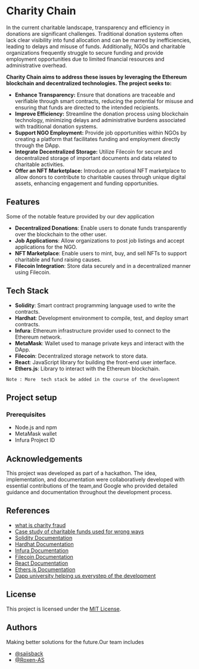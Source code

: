 
# Charity Chain

In the current charitable landscape, transparency and efficiency in donations are significant challenges. Traditional donation systems often lack clear visibility into fund allocation and can be marred by inefficiencies, leading to delays and misuse of funds. Additionally, NGOs and charitable organizations frequently struggle to secure funding and provide employment opportunities due to limited financial resources and administrative overhead.

**Charity Chain aims to address these issues by leveraging the Ethereum blockchain and decentralized technologies. The project seeks to:**

- **Enhance Transparency:** Ensure that donations are traceable and verifiable through smart contracts, reducing the potential for misuse and ensuring that funds are directed to the intended recipients.
- **Improve Efficiency:** Streamline the donation process using blockchain technology, minimizing delays and administrative burdens associated with traditional donation systems.
- **Support NGO Employment:** Provide job opportunities within NGOs by creating a platform that facilitates funding and employment directly through the DApp.
- **Integrate Decentralized Storage:** Utilize Filecoin for secure and decentralized storage of important documents and data related to charitable activities.
- **Offer an NFT Marketplace:** Introduce an optional NFT marketplace to allow donors to contribute to charitable causes through unique digital assets, enhancing engagement and funding opportunities.

## Features

Some of the notable feature provided by our dev application

- **Decentralized Donations**: Enable users to donate funds transparently over the blockchain to the other user.
- **Job Applications**: Allow organizations to post job listings and accept applications for the NGO.
- **NFT Marketplace**: Enable users to mint, buy, and sell NFTs to support charitable and fund raising  causes.
- **Filecoin Integration**: Store data securely and in a decentralized manner using Filecoin.

## Tech Stack

- **Solidity**: Smart contract programming language used to write the contracts.
- **Hardhat**: Development environment to compile, test, and deploy smart contracts.
- **Infura**: Ethereum infrastructure provider used to connect to the Ethereum network.
- **MetaMask**: Wallet used to manage private keys and interact with the DApp.
- **Filecoin**: Decentralized storage network to store data.
- **React**: JavaScript library for building the front-end user interface.
- **Ethers.js**: Library to interact with the Ethereum blockchain.

```Note : More  tech stack be added in the course of the development```

## Project setup

### Prerequisites

- Node.js and npm
- MetaMask wallet
- Infura Project ID
## Acknowledgements
This project was developed as part of a hackathon. The idea, implementation, and documentation were collaboratively developed with essential contributions of the team,and Google who provided detailed guidance and documentation throughout the development process.
## References

- [what is charity fraud](https://www.britannica.com/money/charity-fraud)
- [Case study of charitable funds used for wrong ways](https://www.gov.uk/government/case-studies/case-studies-of-insider-fraud-in-charities)
- [Solidity Documentation](https://docs.soliditylang.org/)
- [Hardhat Documentation](https://hardhat.org/getting-started/)
- [Infura Documentation](https://infura.io/docs)
- [Filecoin Documentation](https://docs.filecoin.io/)
- [React Documentation](https://reactjs.org/docs/getting-started.html)
- [Ethers.js Documentation](https://docs.ethers.io/v5/)
- [Dapp university helping us everystep of the development](https://www.dappuniversity.com/articles/the-ultimate-ethereum-dapp-tutorial)
## License

This project is licensed under the [MIT License](https://choosealicense.com/licenses/mit/).


## Authors

Making better solutions for the future.Our team includes

- [@saiisback](https://www.github.com/saiisback)
- [@Roxen-AS](https://github.com/Roxen-AS)

